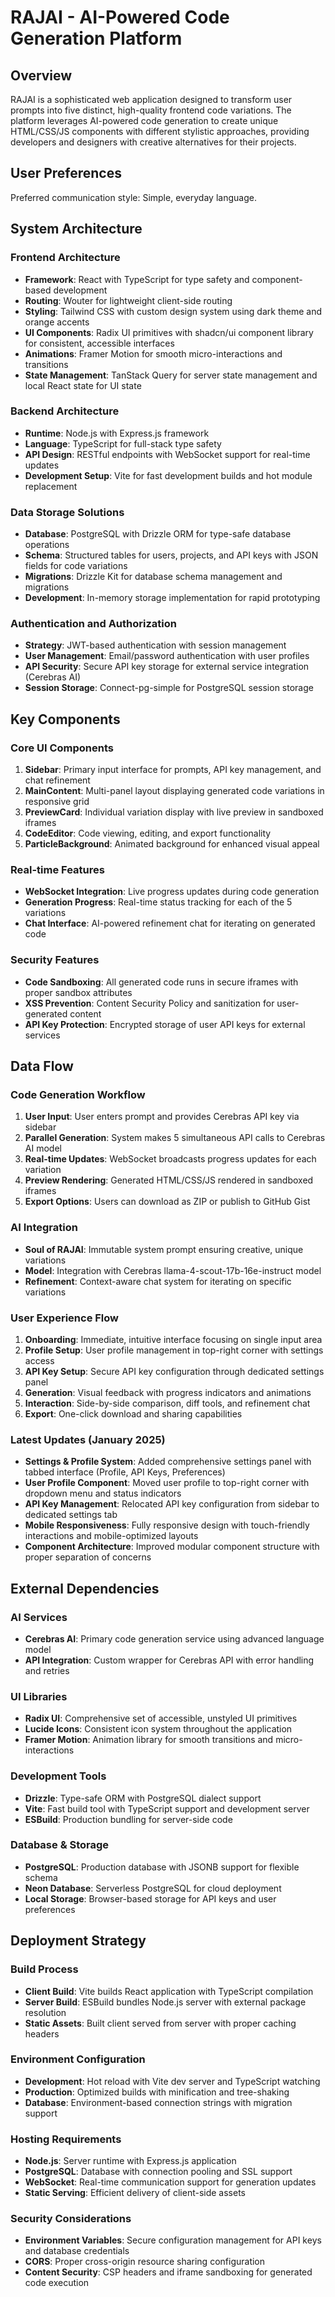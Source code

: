# RAJAI - AI-Powered Code Generation Platform

## Overview

RAJAI is a sophisticated web application designed to transform user prompts into five distinct, high-quality frontend code variations. The platform leverages AI-powered code generation to create unique HTML/CSS/JS components with different stylistic approaches, providing developers and designers with creative alternatives for their projects.

## User Preferences

Preferred communication style: Simple, everyday language.

## System Architecture

### Frontend Architecture
- **Framework**: React with TypeScript for type safety and component-based development
- **Routing**: Wouter for lightweight client-side routing
- **Styling**: Tailwind CSS with custom design system using dark theme and orange accents
- **UI Components**: Radix UI primitives with shadcn/ui component library for consistent, accessible interfaces
- **Animations**: Framer Motion for smooth micro-interactions and transitions
- **State Management**: TanStack Query for server state management and local React state for UI state

### Backend Architecture
- **Runtime**: Node.js with Express.js framework
- **Language**: TypeScript for full-stack type safety
- **API Design**: RESTful endpoints with WebSocket support for real-time updates
- **Development Setup**: Vite for fast development builds and hot module replacement

### Data Storage Solutions
- **Database**: PostgreSQL with Drizzle ORM for type-safe database operations
- **Schema**: Structured tables for users, projects, and API keys with JSON fields for code variations
- **Migrations**: Drizzle Kit for database schema management and migrations
- **Development**: In-memory storage implementation for rapid prototyping

### Authentication and Authorization
- **Strategy**: JWT-based authentication with session management
- **User Management**: Email/password authentication with user profiles
- **API Security**: Secure API key storage for external service integration (Cerebras AI)
- **Session Storage**: Connect-pg-simple for PostgreSQL session storage

## Key Components

### Core UI Components
1. **Sidebar**: Primary input interface for prompts, API key management, and chat refinement
2. **MainContent**: Multi-panel layout displaying generated code variations in responsive grid
3. **PreviewCard**: Individual variation display with live preview in sandboxed iframes
4. **CodeEditor**: Code viewing, editing, and export functionality
5. **ParticleBackground**: Animated background for enhanced visual appeal

### Real-time Features
- **WebSocket Integration**: Live progress updates during code generation
- **Generation Progress**: Real-time status tracking for each of the 5 variations
- **Chat Interface**: AI-powered refinement chat for iterating on generated code

### Security Features
- **Code Sandboxing**: All generated code runs in secure iframes with proper sandbox attributes
- **XSS Prevention**: Content Security Policy and sanitization for user-generated content
- **API Key Protection**: Encrypted storage of user API keys for external services

## Data Flow

### Code Generation Workflow
1. **User Input**: User enters prompt and provides Cerebras API key via sidebar
2. **Parallel Generation**: System makes 5 simultaneous API calls to Cerebras AI model
3. **Real-time Updates**: WebSocket broadcasts progress updates for each variation
4. **Preview Rendering**: Generated HTML/CSS/JS rendered in sandboxed iframes
5. **Export Options**: Users can download as ZIP or publish to GitHub Gist

### AI Integration
- **Soul of RAJAI**: Immutable system prompt ensuring creative, unique variations
- **Model**: Integration with Cerebras llama-4-scout-17b-16e-instruct model
- **Refinement**: Context-aware chat system for iterating on specific variations

### User Experience Flow
1. **Onboarding**: Immediate, intuitive interface focusing on single input area
2. **Profile Setup**: User profile management in top-right corner with settings access
3. **API Key Setup**: Secure API key configuration through dedicated settings panel
4. **Generation**: Visual feedback with progress indicators and animations
5. **Interaction**: Side-by-side comparison, diff tools, and refinement chat
6. **Export**: One-click download and sharing capabilities

### Latest Updates (January 2025)
- **Settings & Profile System**: Added comprehensive settings panel with tabbed interface (Profile, API Keys, Preferences)
- **User Profile Component**: Moved user profile to top-right corner with dropdown menu and status indicators
- **API Key Management**: Relocated API key configuration from sidebar to dedicated settings tab
- **Mobile Responsiveness**: Fully responsive design with touch-friendly interactions and mobile-optimized layouts
- **Component Architecture**: Improved modular component structure with proper separation of concerns

## External Dependencies

### AI Services
- **Cerebras AI**: Primary code generation service using advanced language model
- **API Integration**: Custom wrapper for Cerebras API with error handling and retries

### UI Libraries
- **Radix UI**: Comprehensive set of accessible, unstyled UI primitives
- **Lucide Icons**: Consistent icon system throughout the application
- **Framer Motion**: Animation library for smooth transitions and micro-interactions

### Development Tools
- **Drizzle**: Type-safe ORM with PostgreSQL dialect support
- **Vite**: Fast build tool with TypeScript support and development server
- **ESBuild**: Production bundling for server-side code

### Database & Storage
- **PostgreSQL**: Production database with JSONB support for flexible schema
- **Neon Database**: Serverless PostgreSQL for cloud deployment
- **Local Storage**: Browser-based storage for API keys and user preferences

## Deployment Strategy

### Build Process
- **Client Build**: Vite builds React application with TypeScript compilation
- **Server Build**: ESBuild bundles Node.js server with external package resolution
- **Static Assets**: Built client served from server with proper caching headers

### Environment Configuration
- **Development**: Hot reload with Vite dev server and TypeScript watching
- **Production**: Optimized builds with minification and tree-shaking
- **Database**: Environment-based connection strings with migration support

### Hosting Requirements
- **Node.js**: Server runtime with Express.js application
- **PostgreSQL**: Database with connection pooling and SSL support
- **WebSocket**: Real-time communication support for generation updates
- **Static Serving**: Efficient delivery of client-side assets

### Security Considerations
- **Environment Variables**: Secure configuration management for API keys and database credentials
- **CORS**: Proper cross-origin resource sharing configuration
- **Content Security**: CSP headers and iframe sandboxing for generated code execution